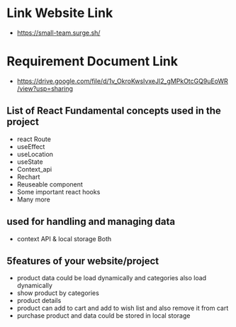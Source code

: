 # Link Website Link 
 - https://small-team.surge.sh/

# Requirement Document Link 
- https://drive.google.com/file/d/1v_OkroKwsIvxeJl2_gMPkOtcGQ9uEoWR/view?usp=sharing

##  List of React Fundamental concepts used in the project
- react Route
- useEffect
- useLocation
- useState
- Context_api
- Rechart
- Reuseable component
- Some important react hooks
- Many more

## used for handling and managing data 
- context API & local storage Both

## 5features of your website/project
- product data could be load dynamically and categories also load dynamically
- show product by categories
- product details 
- product can add to cart and add to wish list and also remove it from cart
- purchase product and data could be stored in local storage 

